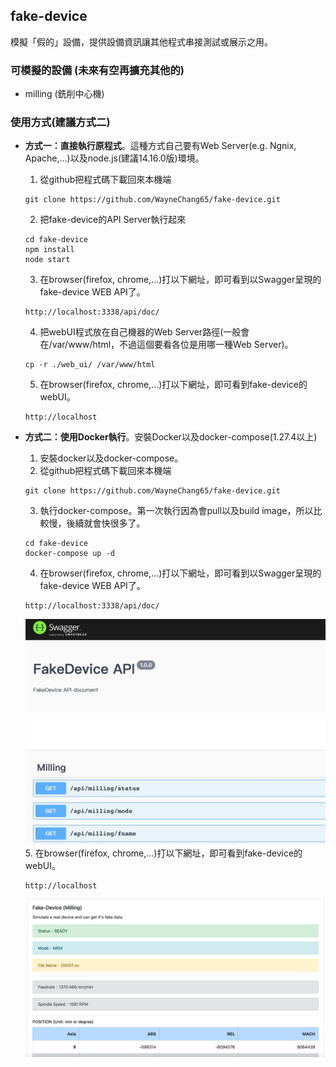 ## fake-device
模擬「假的」設備，提供設備資訊讓其他程式串接測試或展示之用。

### 可模擬的設備 (未來有空再擴充其他的)  
* milling (銑削中心機)  

### 使用方式(建議方式二)
* **方式一：直接執行原程式**。這種方式自己要有Web Server(e.g. Ngnix, Apache,...)以及node.js(建議14.16.0版)環境。  
  1. 從github把程式碼下載回來本機端  
  ```
  git clone https://github.com/WayneChang65/fake-device.git
  ```
  2. 把fake-device的API Server執行起來
  ```
  cd fake-device
  npm install
  node start
  ```
  3. 在browser(firefox, chrome,...)打以下網址，即可看到以Swagger呈現的fake-device WEB API了。
  ```
  http://localhost:3338/api/doc/
  ```
  4. 把webUI程式放在自己機器的Web Server路徑(一般會在/var/www/html，不過這個要看各位是用哪一種Web Server)。
  ```
  cp -r ./web_ui/ /var/www/html
  ```
  5. 在browser(firefox, chrome,...)打以下網址，即可看到fake-device的webUI。
  ```
  http://localhost
  ```

* **方式二：使用Docker執行**。安裝Docker以及docker-compose(1.27.4以上)
  1. 安裝docker以及docker-compose。
  2. 從github把程式碼下載回來本機端  
  ```
  git clone https://github.com/WayneChang65/fake-device.git
  ```  
  3. 執行docker-compose。第一次執行因為會pull以及build image，所以比較慢，後續就會快很多了。
  ```  
  cd fake-device
  docker-compose up -d
  ```  
  4. 在browser(firefox, chrome,...)打以下網址，即可看到以Swagger呈現的fake-device WEB API了。
  ```
  http://localhost:3338/api/doc/
  ```  
  ![image](https://raw.githubusercontent.com/WayneChang65/fake-device/master/img/api.jpg)  
  5. 在browser(firefox, chrome,...)打以下網址，即可看到fake-device的webUI。
  ```
  http://localhost
  ```
  ![image](https://raw.githubusercontent.com/WayneChang65/fake-device/master/img/webui.jpg)  